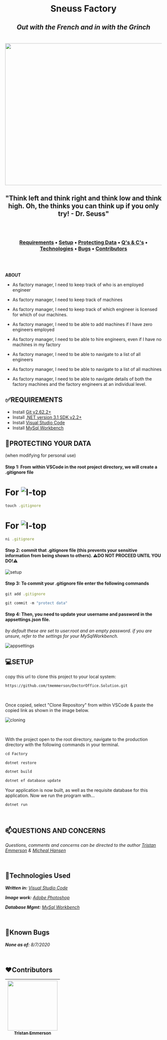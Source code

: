 **<h1 align = "center">Sneuss Factory**

*<h2 align ="center">Out with the French and in with the Grinch*

<h1 align="center">
  <img width="800" height="455" src="https://coding-assets.s3-us-west-2.amazonaws.com/backgrounds/factory.solution.background6.jpg">

</h1>

**<h2 align="center">"Think left and think right and think low and think high. Oh, the thinks you can think up if you only try! - Dr. Seuss"**

<br>

**<h3 align = "center">
  <a href="#✅requirements">Requirements</a> •
  <a href="#💻setup">Setup</a> •
  <a href="#🔧protecting-your-data">Protecting Data<a> •
  <a href="#📫questions-and-concerns">Q's & C's</a> •
  <a href="#🔧technologies-used">Technologies</a> •
  <a href="#🐛bugs">Bugs</a> •
  <a href="#❤️contributors">Contributors</a>**

<br>
<h2 align = "center">
</h1>

**ABOUT**

* As factory manager, I need to keep track of who is an employed engineer

* As factory manager, I need to keep track of machines

* As factory manager, I need to keep track of which engineer is licensed for which of our machines.

* As factory manager, I need to be able to add machines if I have zero engineers employed

* As factory manager, I need to be able to hire engineers, even if I have no machines in my factory

* As factory manager, I need to be able to navigate to a list of all engineers

* As factory manager, I need to be able to navigate to a list of all machines

* As factory manager, I need to be able to navigate details of both the factory machines and the factory engineers at an individual level.


## **✅REQUIREMENTS** 

* Install [Git v2.62.2+](https://git-scm.com/downloads/)
* Install [.NET version 3.1 SDK v2.2+](https://dotnet.microsoft.com/download/dotnet-core/2.2)
* Install [Visual Studio Code](https://code.visualstudio.com/)
* Install [MySql Workbench](https://www.mysql.com/products/workbench/)


## **🔧PROTECTING YOUR DATA** 
(when modifying for personal use)

#### **Step 1: From within VSCode in the root project directory, we will create a .gitignore file**

# For ![l-top](https://github.com/ryanoasis/nerd-fonts/wiki/screenshots/v1.0.x/mac-pass-sm.png)
```js 
touch .gitignore 
```

# For ![l-top](https://github.com/ryanoasis/nerd-fonts/wiki/screenshots/v1.0.x/windows-pass-sm.png)

```js 
ni .gitignore 
```

#### Step 2: commit that .gitignore file (this prevents your sensitive information from being shown to others). **⚠️DO NOT PROCEED UNTIL YOU DO!⚠️**

![setup](https://coding-assets.s3-us-west-2.amazonaws.com/img/entity-readme-image.png "Set up instructions")

#### Step 3: **To commit your .gitignore file enter the following commands**

```js
git add .gitignore
```
```js
git commit -m "protect data"
```

#### Step 4: **Then, you need to update your username and password in the appsettings.json file.**

_by default these are set to user:root and an empty password. if you are unsure, refer to the settings for your MySqlWorkbench._

![appsettings](https://coding-assets.s3-us-west-2.amazonaws.com/img/app-settings.png)

## **💻SETUP**

copy this url to clone this project to your local system:
```html
https://github.com/tmemmerson/DoctorOffice.Solution.git
```

<br>

Once copied, select "Clone Repository" from within VSCode & paste the copied link as shown in the image below.

![cloning](https://coding-assets.s3-us-west-2.amazonaws.com/img/clone-github2.gif "Cloning from Github within VSCode")

<br>

With the project open to the root directory, navigate to the production directory with the following commands in your terminal.
```js 
cd Factory
```

```js 
dotnet restore 
```

```js 
dotnet build 
``` 

```js 
dotnet ef database update 
``` 

Your application is now built, as well as the requisite database for this application. Now we run the program with...
```js 
dotnet run 
``` 

<br>

## **📫QUESTIONS AND CONCERNS**

_Questions, comments and concerns can be directed to the author [Tristan Emmerson](tristan@stickerslug.com) & [Micheal Hansen](micheal.hansen@gmail.com)_

<br>

## **🔧Technologies Used**

_**Written in:** [Visual Studio Code](https://code.visualstudio.com/)_

_**Image work:** [Adobe Photoshop](https://www.adobe.com/products/photoshop.html/)_

_**Database Mgmt:** [MySql Workbench](https://www.mysql.com/products/workbench/)_

<br>

## **🐛Known Bugs**

_**None as of:** 8/7/2020_

<br>

## **❤️Contributors**
| [<img src="https://coding-assets.s3-us-west-2.amazonaws.com/img/tristan_emmerson.jpg" width="160px;"/><br /><sub><b>Tristan Emmerson</b></sub>](https://www.linkedin.com/in/tristan-emmerson/)<br /> |
| :-----------------------------------------------------------------------------------------------------------------------------------------------------------------: |
